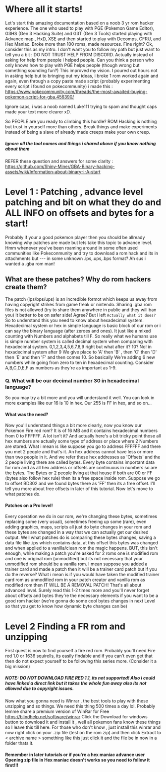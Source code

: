 # Where all it starts!
Let's start this amazing documentation based on a noob 3 yr rom hacker experience.
The one who used to play with PGE (Pokemon Game Editor), G3HS (Gen 3 Hacking Suite) and G3T (Gen 3 Tools) started playing with Advance map , HxD, XSE and then 
started to play with Decomps, CFRU, and Hex Maniac. Broke more than 100 roms, made resources. Fine right? Ok, consider this as my intro.
I don't want you to follow my path but just want to tell you a bit : DO NOT TRUST HELP FROM DISCORD.
Actually instead of asking for help from people i helped people. Can you think a person who only knows how to play with PGE helps people (though wrong but something sounding fun?)
This improved my vision. I poured out hours not in asking help but to bringing out my ideas, i broke 1 rom worked again and again, even through a copy paste made script (probably experimenting every script i found on pokecommunity) i made this : https://www.pokecommunity.com/threads/the-most-awaited-buying-pokemon-script-for-gba.456390/

Ignore caps, i was a noob named Luke111 trying to spam and thought caps made your text more clearer xD.

So PEOPLE are you ready to climbing this hurdle? ROM Hacking is nothing but trust in yourself more than others. Break things and make experiments instead of being a slave of already made creeps make your own creep.
##### Ignore all the tool names and things i shared above if you know nothing about them
REFER these question and answers for some clarity : https://github.com/Shiny-Miner/GBA-Binary-hacking-assets/wiki/Information-about-binary-:-A-start
# Level 1 : Patching , advance level patching and bit on what they do and ALL INFO on offsets and bytes for a start!
Probably if your a good pokemon player then you should be allready knowing why patches are made but lets take this topic to advance level.
Hmm whenever you've been roaming around in some often used communities like Pokeconmunity and try to download a rom hack and its in attachments but --- in some unknown .ips,.ups,.bps format? Ah sus i wanted a .gba rom man!
## What are these patches? Why do rom hackers create them?
The patch (ips/bps/ups) is an incredible formot which keeps us away from having copyright strikes from game freak or nintendo. Sharing .gba rom files is not allowed (try to share them anywhere in public and they will ban you)
It better to be on safer side! Agree?
But i left ```Actually what it does?``` 
So to understand this you need to know about hexadecimal system.
Hexadecimal system or hex in simple language is basic block of our rom or i can say the binary language (after zeroes and ones). It just like a mixed counting with Numbers and alphabets till F.
So really what we humans use is simple number system is called 
decimal system when comparing with hexadecimal system. 0,1,2,3,4,5,6,7,8,9 right but what after it? 10? No! in hexadecimal system after 9 We give place to 'A' then 'B' , then 'C' then 'D' then 'E' and then 'F' and then comes 10.
So basically We're adding 6 new numbers while going from zero to ten in hexadecimal counting. Consider A,B,C,D,E,F as numbers as they're as important as 1-9.
### Q. What will be our decimal number 30 in hexadecimal language?
So you may try a bit more and you will understand it well. You can look in more examples like our 16 is 10 in hex. Our 255 is FF in hex, and so on...
#### What was the need?
Now you'll understand things a bit more clearly, now you know our Pokemon Fire red rom? It is of 16 MB and it contains hexadecimal numbers from 0 to FFFFFF. A lot isn't it? And actually here's a bit tricky point those all hex numbers are actually some type of address or place where 2 Numbers are stored. What i mean is like suppose you go to address FFFFFF and there you met 2 people and that's it. An hex address cannot have less or more than two people in it. And we refer these hex addresses as 'Offsets' and the 2 people living there are called bytes. Every byte contains important data for rom and as all hex address or offsets are continuous in numbers so are the bytes. The Bytes or 2 people living at that house if both are 00 or FF (bytes also follow hex rule) then its a free space inside rom.
Suppose we go to offset BD302 and we found bytes there as 'FF' then its a free offset. I'll tell you more about free offsets in later of this tutorial. Now let's move to what patches do.
#### Patches on a Pro level!
Every operation we do in our rom, we're changing these bytes, sometimes replacing some (very usual), sometimes freeing up some (rare), even adding graphics, maps, scripts all just do byte changes in your rom and these bytes are changed in a way that we can actually get our desired output. Well what patches do is comparing these bytes changes, saving a data file like .ips which contains data, at this offset this bytes was changed and when applied to a vanilla/clean rom the magic happens.
BUT, this isn't enough, while making a patch you're asked for 2 roms one is modified rom and one is original rom (unmodified) but its not necessary that your unmodified rom should be a vanilla rom. I mean suppose you added a trainer card and made a patch then it will be a trainer card patch but if you do the reverse? What i mean is if you would have taken the modified trainer card rom as unmodified rom in your patch creator and vanilla rom as modified rom then IT WILL BE A REMOVAL PATCH!
That's all about advanced level. Surely read this 1-2 times more and you'll never forget about offsets and bytes they're the necessary elements if you want to be a good rom hacker (we're gonna do some cool bytes changes in next Level so that you get to know how dynamic byte changes can be)

# Level 2 Finding a FR rom and unzipping
First quest is now to find yourself a fire red rom. Probably you'll need Fire red 1.0 or 1636 squirells, its easily findable and if you can't even get that then do not expect yourself to be following this series more. (Consider it a big mission)
##### NOTE: DO NOT DOWNLOAD FIRE RED 1.1, its not supported! Also i could have linked a direct link but it takes the whole fun away also its not allowed due to copyright issues.
Now what you gonna need is Winrar , the best tools to play with these unzipping and so things. We need this thing 500 times a day lol.
Probably lemme share a premium version of WinRar for Free
https://blindhelp.net/software/winrar
Click the Download for windows button to download it and install it , well all pokemon fans know these things so I leave this till here. For those who don't know , just install this winrar and now right click on your .zip file (test on the rom zip) and then click Extract to < archive name > something like this just click it and the file be in now in a folder thats it.
#### Remember in later tutorials or if you're a hex maniac advance user Opening zip file in Hex maniac doesn't works so you need to follow it first!!!
